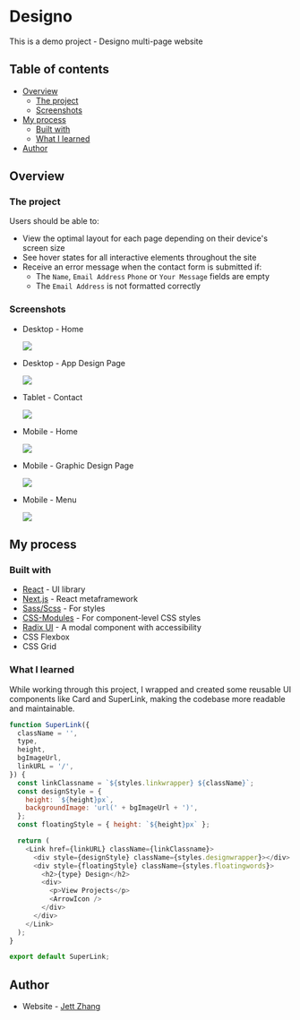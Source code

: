 # Designo

This is a demo project - Designo multi-page website

## Table of contents

- [Overview](#overview)
  - [The project](#the-project)
  - [Screenshots](#screenshots)
- [My process](#my-process)
  - [Built with](#built-with)
  - [What I learned](#what-i-learned)
- [Author](#author)

## Overview

### The project

Users should be able to:

- View the optimal layout for each page depending on their device's screen size
- See hover states for all interactive elements throughout the site
- Receive an error message when the contact form is submitted if:
  - The `Name`, `Email Address` `Phone` or `Your Message` fields are empty
  - The `Email Address` is not formatted correctly

### Screenshots

- Desktop - Home

  ![](./screenshot1.png)

- Desktop - App Design Page

  ![](./screenshot2.png)

- Tablet - Contact

  ![](./screenshot3.png)

- Mobile - Home

  ![](./screenshot4.png)

- Mobile - Graphic Design Page

  ![](./screenshot5.png)

- Mobile - Menu

  ![](./screenshot6.png)

## My process

### Built with

- [React](https://react.dev/) - UI library
- [Next.js](https://nextjs.org/) - React metaframework
- [Sass/Scss](https://sass-lang.com/) - For styles
- [CSS-Modules](https://github.com/css-modules/css-modules) - For component-level CSS styles
- [Radix UI](https://www.radix-ui.com/) - A modal component with accessibility
- CSS Flexbox
- CSS Grid

### What I learned

While working through this project, I wrapped and created some reusable UI components like Card and SuperLink, making the codebase more readable and maintainable.

```js
function SuperLink({
  className = '',
  type,
  height,
  bgImageUrl,
  linkURL = '/',
}) {
  const linkClassname = `${styles.linkwrapper} ${className}`;
  const designStyle = {
    height: `${height}px`,
    backgroundImage: 'url(' + bgImageUrl + ')',
  };
  const floatingStyle = { height: `${height}px` };

  return (
    <Link href={linkURL} className={linkClassname}>
      <div style={designStyle} className={styles.designwrapper}></div>
      <div style={floatingStyle} className={styles.floatingwords}>
        <h2>{type} Design</h2>
        <div>
          <p>View Projects</p>
          <ArrowIcon />
        </div>
      </div>
    </Link>
  );
}

export default SuperLink;
```

## Author

- Website - [Jett Zhang](https://github.com/seamissu)

